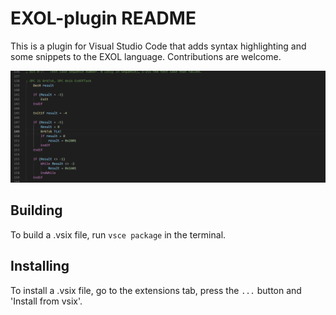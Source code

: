 # EXOL-plugin README

This is a plugin for Visual Studio Code that adds syntax highlighting and some snippets to the EXOL language. Contributions are welcome.

![](basics.png)

## Building

To build a .vsix file, run `vsce package` in the terminal.

## Installing

To install a .vsix file, go to the extensions tab, press the `...` button and 'Install from vsix'.